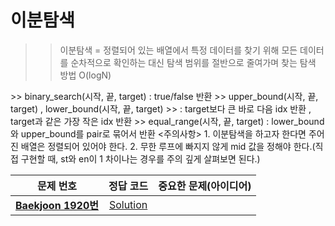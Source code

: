 # 이분탐색    
>> 이분탐색 = 정렬되어 있는 배열에서 특정 데이터를 찾기 위해 모든 데이터를 순차적으로
>> 확인하는 대신 탐색 범위를 절반으로 줄여가며 찾는 탐색 방법 O(logN)
<STL>
>> binary_search(시작, 끝, target) : true/false 반환   
>> upper_bound(시작, 끝, target) , lower_bound(시작, 끝, target)   
>> : target보다 큰 바로 다음 idx 반환 , target과 같은 가장 작은 idx 반환   
>> equal_range(시작, 끝, target) : lower_bound와 upper_bound를 pair로 묶어서 반환   
<주의사항>   
1. 이분탐색을 하고자 한다면 주어진 배열은 정렬되어 있어야 한다.   
2. 무한 루프에 빠지지 않게 mid 값을 정해야 한다.(직접 구현할 때, st와 en이 1 차이나는 경우를 주의 깊게 살펴보면 된다.)   

| 문제 번호 | 정답 코드 |  중요한 문제(아이디어) | 
| :--: | :--: |:--: |
| __[Baekjoon 1920번](https://www.acmicpc.net/problem/1920)__   | [Solution](https://github.com/jhmin-kk99/Algorithm-Study/blob/main/Math/1920.cpp)    | |
